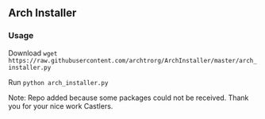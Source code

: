 ## Arch Installer

### Usage
Download
``` wget https://raw.githubusercontent.com/archtrorg/ArchInstaller/master/arch_installer.py ```

Run
``` python arch_installer.py ```


Note: Repo added because some packages could not be received. Thank you for your nice work Castlers.
